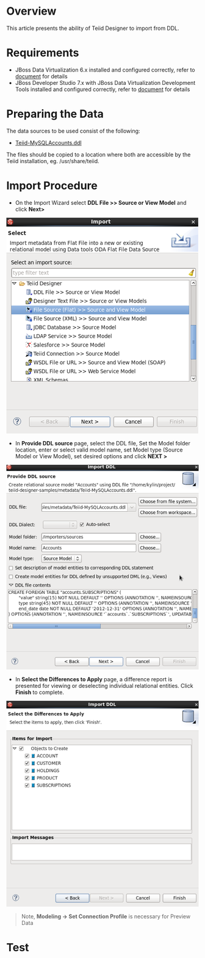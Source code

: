 # Overview

This article presents the ability of Teiid Designer to import from DDL.


# Requirements

* JBoss Data Virtualization 6.x installed and configured correctly, refer to [document](../installation/jdv-installation.md) for details
* JBoss Developer Studio 7.x with JBoss Data Virtualization Development Tools installed and configured correctly, refer to [document](../installation/jdv-installation.md) for details


# Preparing the Data

The data sources to be used consist of the following:

* [Teiid-MySQLAccounts.ddl](../metadata/Teiid-MySQLAccounts.ddl)

The files should be copied to a location where both are accessible by the Teiid installation, eg. /usr/share/teiid.


# Import Procedure 

* On the Import Wizard select **DDL File >> Source or View Model** and click **Next>**

![Import Wizard](img/importer-wizard.png)

* In **Provide DDL source** page, select the DDL file, Set the Model folder location, enter or select valid model name, set Model type (Source Model or View Model), set desired options and click **NEXT >**

![Source View](img/importer-ddl-source-view.png)

* In **Select the Differences to Apply** page, a difference report is presented for viewing or deselecting individual relational entities. Click **Finish** to complete.

![Objects to create](img/importer-ddl-object-to-create.png)

> Note, **Modeling -> Set Connection Profile** is necessary for Preview Data

# Test

